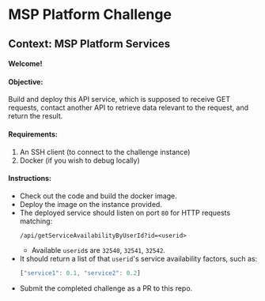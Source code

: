 # MSP Platform Challenge
## Context: MSP Platform Services

#### Welcome!

#### Objective:
Build and deploy this API service, which is supposed to receive GET requests, contact another API to retrieve data relevant to the request, and return the result.

#### Requirements:
1. An SSH client (to connect to the challenge instance)
2. Docker (if you wish to debug locally)

#### Instructions:
* Check out the code and build the docker image.
* Deploy the image on the instance provided.
* The deployed service should listen on port `80` for HTTP requests matching:
    ```url
    /api/getServiceAvailabilityByUserId?id=<userid>
    ```
    * Available `userid`s are `32540`, `32541`, `32542`.
* It should return a list of that `userid`'s service availability factors, such as:
    ```js
    ["service1": 0.1, "service2": 0.2]
    ```
* Submit the completed challenge as a PR to this repo.
